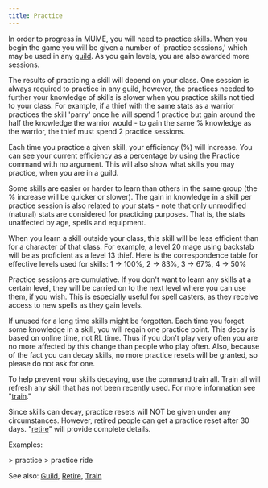 ```yaml
---
title: Practice
---
```


In order to progress in MUME, you will need to practice skills. When you
begin the game you will be given a number of 'practice sessions,' which
may be used in any [guild](guild "wikilink"). As you gain levels, you
are also awarded more sessions.

The results of practicing a skill will depend on your class. One session
is always required to practice in any guild, however, the practices
needed to further your knowledge of skills is slower when you practice
skills not tied to your class. For example, if a thief with the same
stats as a warrior practices the skill 'parry' once he will spend 1
practice but gain around the half the knowledge the warrior would - to
gain the same % knowledge as the warrior, the thief must spend 2
practice sessions.

Each time you practice a given skill, your efficiency (%) will increase.
You can see your current efficiency as a percentage by using the
Practice command with no argument. This will also show what skills you
may practice, when you are in a guild.

Some skills are easier or harder to learn than others in the same group
(the % increase will be quicker or slower). The gain in knowledge in a
skill per practice session is also related to your stats - note that
only unmodified (natural) stats are considered for practicing purposes.
That is, the stats unaffected by age, spells and equipment.

When you learn a skill outside your class, this skill will be less
efficient than for a character of that class. For example, a level 20
mage using backstab will be as proficient as a level 13 thief. Here is
the correspondence table for effective levels used for skills: 1 -\>
100%, 2 -\> 83%, 3 -\> 67%, 4 -\> 50%

Practice sessions are cumulative. If you don't want to learn any skills
at a certain level, they will be carried on to the next level where you
can use them, if you wish. This is especially useful for spell casters,
as they receive access to new spells as they gain levels.

If unused for a long time skills might be forgotten. Each time you
forget some knowledge in a skill, you will regain one practice point.
This decay is based on online time, not RL time. Thus if you don't play
very often you are no more affected by this change than people who play
often. Also, because of the fact you can decay skills, no more practice
resets will be granted, so please do not ask for one.

To help prevent your skills decaying, use the command train all. Train
all will refresh any skill that has not been recently used. For more
information see "[train](train "wikilink")."

Since skills can decay, practice resets will NOT be given under any
circumstances. However, retired people can get a practice reset after 30
days. "[retire](retire "wikilink")" will provide complete details.

Examples:

\> practice \> practice ride

See also: [Guild](Guild "wikilink"), [Retire](Retire "wikilink"),
[Train](Train "wikilink")